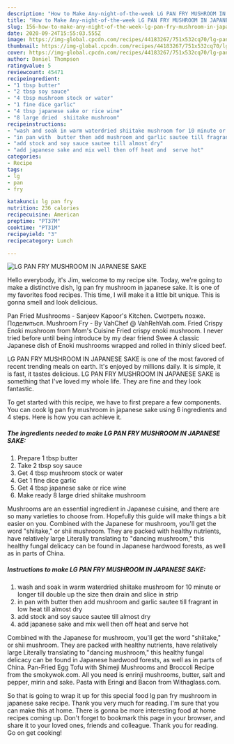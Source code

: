 ```yaml
---
description: "How to Make Any-night-of-the-week LG PAN FRY MUSHROOM IN JAPANESE SAKE"
title: "How to Make Any-night-of-the-week LG PAN FRY MUSHROOM IN JAPANESE SAKE"
slug: 156-how-to-make-any-night-of-the-week-lg-pan-fry-mushroom-in-japanese-sake
date: 2020-09-24T15:55:03.555Z
image: https://img-global.cpcdn.com/recipes/44183267/751x532cq70/lg-pan-fry-mushroom-in-japanese-sake-recipe-main-photo.jpg
thumbnail: https://img-global.cpcdn.com/recipes/44183267/751x532cq70/lg-pan-fry-mushroom-in-japanese-sake-recipe-main-photo.jpg
cover: https://img-global.cpcdn.com/recipes/44183267/751x532cq70/lg-pan-fry-mushroom-in-japanese-sake-recipe-main-photo.jpg
author: Daniel Thompson
ratingvalue: 5
reviewcount: 45471
recipeingredient:
- "1 tbsp butter"
- "2 tbsp soy sauce"
- "4 tbsp mushroom stock or water"
- "1 fine dice garlic"
- "4 tbsp japanese sake or rice wine"
- "8 large dried  shiitake mushroom"
recipeinstructions:
- "wash and soak in warm waterdried shiitake mushroom for 10 minute or longer till double up the size then drain and slice in strip"
- "in pan with  butter then add mushroom and garlic sautee till fragrant in low heat till almost dry"
- "add stock and soy sauce sautee till almost dry"
- "add japanese sake and mix well then off heat and  serve hot"
categories:
- Recipe
tags:
- lg
- pan
- fry

katakunci: lg pan fry 
nutrition: 236 calories
recipecuisine: American
preptime: "PT37M"
cooktime: "PT31M"
recipeyield: "3"
recipecategory: Lunch

---
```



![LG PAN FRY MUSHROOM IN JAPANESE SAKE](https://img-global.cpcdn.com/recipes/44183267/751x532cq70/lg-pan-fry-mushroom-in-japanese-sake-recipe-main-photo.jpg)

Hello everybody, it's Jim, welcome to my recipe site. Today, we're going to make a distinctive dish, lg pan fry mushroom in japanese sake. It is one of my favorites food recipes. This time, I will make it a little bit unique. This is gonna smell and look delicious.

Pan Fried Mushrooms - Sanjeev Kapoor&#39;s Kitchen. Смотреть позже. Поделиться. Mushroom Fry - By VahChef @ VahRehVah.com. Fried Crispy Enoki mushroom from Mom&#39;s Cuisine Fried crispy enoki mushroom. I never tried before until being introduce by my dear friend Swee A classic Japanese dish of Enoki mushrooms wrapped and rolled in thinly sliced beef.

LG PAN FRY MUSHROOM IN JAPANESE SAKE is one of the most favored of recent trending meals on earth. It's enjoyed by millions daily. It is simple, it is fast, it tastes delicious. LG PAN FRY MUSHROOM IN JAPANESE SAKE is something that I've loved my whole life. They are fine and they look fantastic.


To get started with this recipe, we have to first prepare a few components. You can cook lg pan fry mushroom in japanese sake using 6 ingredients and 4 steps. Here is how you can achieve it.

<!--inarticleads1-->

##### The ingredients needed to make LG PAN FRY MUSHROOM IN JAPANESE SAKE:

1. Prepare 1 tbsp butter
1. Take 2 tbsp soy sauce
1. Get 4 tbsp mushroom stock or water
1. Get 1 fine dice garlic
1. Get 4 tbsp japanese sake or rice wine
1. Make ready 8 large dried  shiitake mushroom


Mushrooms are an essential ingredient in Japanese cuisine, and there are so many varieties to choose from. Hopefully this guide will make things a bit easier on you. Combined with the Japanese for mushroom, you&#39;ll get the word &#34;shiitake,&#34; or shii mushroom. They are packed with healthy nutrients, have relatively large Literally translating to &#34;dancing mushroom,&#34; this healthy fungal delicacy can be found in Japanese hardwood forests, as well as in parts of China. 

<!--inarticleads2-->

##### Instructions to make LG PAN FRY MUSHROOM IN JAPANESE SAKE:

1. wash and soak in warm waterdried shiitake mushroom for 10 minute or longer till double up the size then drain and slice in strip
1. in pan with  butter then add mushroom and garlic sautee till fragrant in low heat till almost dry
1. add stock and soy sauce sautee till almost dry
1. add japanese sake and mix well then off heat and  serve hot


Combined with the Japanese for mushroom, you&#39;ll get the word &#34;shiitake,&#34; or shii mushroom. They are packed with healthy nutrients, have relatively large Literally translating to &#34;dancing mushroom,&#34; this healthy fungal delicacy can be found in Japanese hardwood forests, as well as in parts of China. Pan-Fried Egg Tofu with Shimeji Mushrooms and Broccoli Recipe from the smokywok.com. All you need is enrinji mushrooms, butter, salt and pepper, mirin and sake. Pasta with Eringi and Bacon from Withaglass.com. 

So that is going to wrap it up for this special food lg pan fry mushroom in japanese sake recipe. Thank you very much for reading. I'm sure that you can make this at home. There is gonna be more interesting food at home recipes coming up. Don't forget to bookmark this page in your browser, and share it to your loved ones, friends and colleague. Thank you for reading. Go on get cooking!

